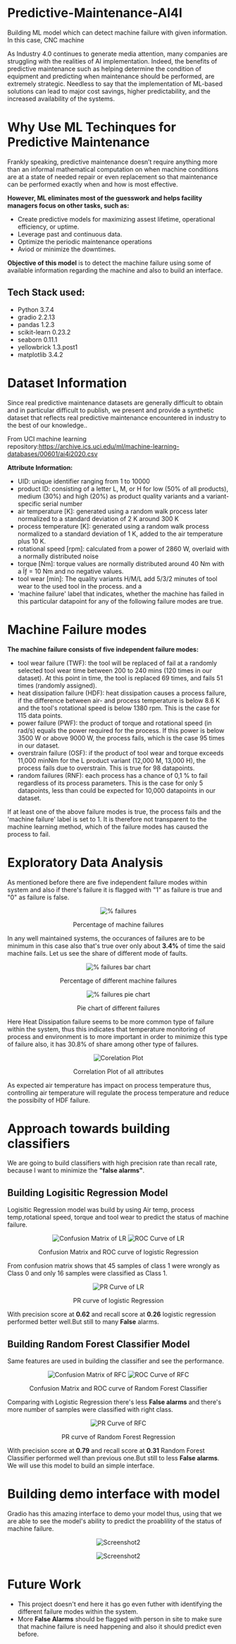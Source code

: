 # Predictive-Maintenance-AI4I
Building ML model which can detect machine failure with given information. In this case, CNC machine

As Industry 4.0 continues to generate media attention, many companies are struggling with the realities of AI implementation. Indeed, the benefits of predictive maintenance such as helping determine the condition of equipment and predicting when maintenance should be performed, are extremely strategic. Needless to say that the implementation of ML-based solutions can lead to major cost savings, higher predictability, and the increased availability of the systems.

# Why Use ML Techinques for Predictive Maintenance
Frankly speaking, predictive maintenance doesn’t require anything more than an informal mathematical computation on when machine conditions are at a state of needed repair or even replacement so that maintenance can be performed exactly when and how is most effective.

**However, ML eliminates most of the guesswork and helps facility managers focus on other tasks, such as:**
- Create predictive models for maximizing assest lifetime, operational efficiency, or uptime. 
- Leverage past and continuous data.
- Optimize the periodic maintenance operations
- Aviod or minimize the downtimes. 

**Objective of this model** is to detect the machine failure using some of available information regarding the machine and also to build an interface.
## Tech Stack used:
- Python 3.7.4
- gradio 2.2.13
- pandas 1.2.3
- scikit-learn 0.23.2
- seaborn 0.11.1
- yellowbrick 1.3.post1
- matplotlib  3.4.2

# Dataset Information
Since real predictive maintenance datasets are generally difficult to obtain and in particular difficult to publish, we present and provide a synthetic dataset that reflects real predictive maintenance encountered in industry to the best of our knowledge.. 

From UCI machine learning repository:https://archive.ics.uci.edu/ml/machine-learning-databases/00601/ai4i2020.csv

**Attribute Information:**
- UID: unique identifier ranging from 1 to 10000
- product ID: consisting of a letter L, M, or H for low (50% of all products), medium (30%) and high (20%) as product quality variants and a variant-specific serial number
- air temperature [K]: generated using a random walk process later normalized to a standard deviation of 2 K around 300 K
- process temperature [K]: generated using a random walk process normalized to a standard deviation of 1 K, added to the air temperature plus 10 K.
- rotational speed [rpm]: calculated from a power of 2860 W, overlaid with a normally distributed noise
- torque [Nm]: torque values are normally distributed around 40 Nm with a Ïƒ = 10 Nm and no negative values.
- tool wear [min]: The quality variants H/M/L add 5/3/2 minutes of tool wear to the used tool in the process. and a
- 'machine failure' label that indicates, whether the machine has failed in this particular datapoint for any of the following failure modes are true. 

# Machine Failure modes
**The machine failure consists of five independent failure modes:**
- tool wear failure (TWF): the tool will be replaced of fail at a randomly selected tool wear time between 200 to 240 mins (120 times in our dataset). At this point in time, the tool is replaced 69 times, and fails 51 times (randomly assigned).
- heat dissipation failure (HDF): heat dissipation causes a process failure, if the difference between air- and process temperature is below 8.6 K and the tool's rotational speed is below 1380 rpm. This is the case for 115 data points.
- power failure (PWF): the product of torque and rotational speed (in rad/s) equals the power required for the process. If this power is below 3500 W or above 9000 W, the process fails, which is the case 95 times in our dataset.
- overstrain failure (OSF): if the product of tool wear and torque exceeds 11,000 minNm for the L product variant (12,000 M, 13,000 H), the process fails due to overstrain. This is true for 98 datapoints.
- random failures (RNF): each process has a chance of 0,1 % to fail regardless of its process parameters. This is the case for only 5 datapoints, less than could be expected for 10,000 datapoints in our dataset.

If at least one of the above failure modes is true, the process fails and the 'machine failure' label is set to 1. It is therefore not transparent to the machine learning method, which of the failure modes has caused the process to fail.

# Exploratory Data Analysis
As mentioned before there are five independent failure modes within system and also if there's failure it is flagged with "1" as failure is true and "0" as failure is false. 

<p align="center">
  <img src="https://user-images.githubusercontent.com/83111155/130551895-e1ac3d16-55bd-430c-9a0b-bcb0147edf05.png" title="% failures">
  <p align="center">Percentage of machine failures</p>
</p>

In any well maintained systems, the occurances of failures are to be minimum in this case also that's true over only about **3.4%** of time the said machine fails. Let us see the share of different mode of faults. 

<p align="center">
  <img src="https://user-images.githubusercontent.com/83111155/130551522-47a57741-97fb-4b28-9dda-0a2ec669695d.png" title="% failures bar chart">
  <p align="center">Percentage of different machine failures</p>
</p>
<p align="center">
  <img src="https://user-images.githubusercontent.com/83111155/130554008-209e3a15-5a76-47b8-b76a-2e1daa5c1a1f.png" title="% failures pie chart">
  <p align="center">Pie chart of different failures</p>
</p>
Here Heat Dissipation failure seems to be more common type of failure within the system, thus this indicates that temperature monitoring of process and environment is to more important in order to minimize this type of failure also, it has 30.8% of share among other type of failures.
<p align="center">
  <img src="https://user-images.githubusercontent.com/83111155/130555717-6f710d0d-3d04-4fde-b3a0-7a8984e5da13.png" title="Corelation Plot">
  <p align="center">Correlation Plot of all attributes</p>
</p>
As expected air temperature has impact on process temperature thus, controlling air temperature will regulate the process temperature and reduce the possibilty of HDF failure.  

# Approach towards building classifiers
We are going to build classifiers with high precision rate than recall rate, because I want to minimize the **"false alarms"**. 

## Building Logisitic Regression Model 
Logisitic Regression model was build by using Air temp, process temp,rotational speed, torque and tool wear to predict the status of machine failure. 

<p align="center">
  <img src="https://user-images.githubusercontent.com/83111155/130585703-f0f62926-d983-4a15-87c7-269ae875a785.png" title="Confusion Matrix of LR">
  <img src="https://user-images.githubusercontent.com/83111155/130585771-e1284ab7-414b-4017-86bf-bd24b70e8131.png" title="ROC Curve of LR">
  <p align="center">Confusion Matrix and ROC curve of logistic Regression</p>
</p>

From confusion matrix shows that 45 samples of class 1 were wrongly as Class 0 and only 16 samples were classified as Class 1. 

<p align="center">
  <img src="https://user-images.githubusercontent.com/83111155/130585736-e61bcc33-77bb-465f-aee4-9ee3e1ebd042.png" title="PR Curve of LR">
  <p align="center">PR curve of logistic Regression</p>
</p>

With precision score at **0.62** and recall score at **0.26** logistic regression performed better well.But still to many **False** alarms. 

## Building Random Forest Classifier Model 
Same features are used in building the classifier and see the performance. 

<p align="center">
  <img src="https://user-images.githubusercontent.com/83111155/130585707-71b37164-c91d-4359-9339-9da2d0cabef5.png" title="Confusion Matrix of RFC">
  <img src="https://user-images.githubusercontent.com/83111155/130585763-edff3129-d397-4016-902f-908f8896efba.png" title="ROC Curve of RFC">
  <p align="center">Confusion Matrix and ROC curve of Random Forest Classifier</p>
</p>

Comparing with Logistic Regression there's less **False alarms** and there's more number of samples were classified with right class. 

<p align="center">
  <img src="https://user-images.githubusercontent.com/83111155/130618398-590791be-77fe-4056-9807-94d802e79af1.png" title="PR Curve of RFC">
  <p align="center">PR curve of Random Forest Regression</p>
</p>

With precision score at **0.79** and recall score at **0.31** Random Forest Classifier performed well than previous one.But still to less **False alarms**. 
We will use this model to build an simple interface. 

# Building demo interface with model 
Gradio has this amazing interface to demo your model thus, using that we are able to see the model's ability to predict the proablility of the status of machine failure.

<p align="center">
  <img src="https://user-images.githubusercontent.com/83111155/130619271-0f39706b-7f2d-4b7c-b84e-c5043561fcda.png" title="Screenshot2">
</p>

<p align="center">
  <img src="https://user-images.githubusercontent.com/83111155/130619267-d56bdd09-3c3a-48b9-b18f-38be57d6801b.png" title="Screenshot2">
</p>

# Future Work 
- This project doesn't end here it has go even futher with identifying the different failure modes within the system.
- More **False Alarms** should be flagged with person in site to make sure that machine failure is need happening and also it should predict even before. 
